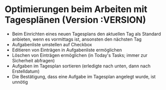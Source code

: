 # Optimierungen beim Arbeiten mit Tagesplänen (Version :VERSION)

- Beim Einrichten eines neuen Tagesplans den aktuellen Tag als Standard anbieten, wenn es vormittags ist, ansonsten den nächsten Tag
- Aufgabenliste umstellen auf Checkbox
- Editieren von Einträgen in Aufgabenliste ermöglichen
- Löschen von Einträgen ermöglichen (in Today's Tasks; immer zur Sicherheit abfragen)
- Aufgaben im Tagesplan sortieren (erledigte nach unten, dann nach Erstelldatum)
- Die Bestätigung, dass eine Aufgabe im Tagesplan angelegt wurde, ist unnötig
